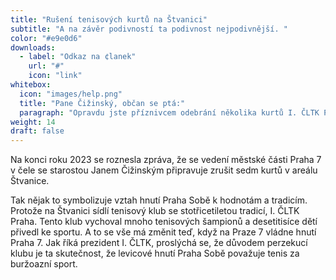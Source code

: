 ```yaml
---
title: "Rušení tenisových kurtů na Štvanici"
subtitle: "A na závěr podivností ta podivnost nejpodivnější. "
color: "#e9e0d6"
downloads:
  - label: "Odkaz na ¢lanek"
    url: "#"
    icon: "link"
whitebox:
  icon: "images/help.png"
  title: "Pane Čižinský, občan se ptá:"
  paragraph: "Opravdu jste příznivcem odebrání několika kurtů I. ČLTK Praha a jejich nahrazení parkem?"
weight: 14
draft: false
---
```



Na konci roku 2023 se roznesla zpráva, že se vedení městské části Praha 7 v čele se starostou Janem Čižinským připravuje zrušit sedm kurtů v areálu Štvanice. 

Tak nějak to symbolizuje vztah hnutí Praha Sobě k hodnotám a tradicím. Protože na Štvanici sídlí tenisový klub se stotřicetiletou tradicí, I. ČLTK Praha. Tento klub vychoval mnoho tenisových šampionů a desetitisíce dětí přivedl ke sportu. A to se vše má změnit teď, když na Praze 7 vládne hnutí Praha 7. Jak říká prezident I. ČLTK, proslýchá se, že důvodem perzekucí klubu je ta skutečnost, že levicové hnutí Praha Sobě považuje tenis za buržoazní sport.